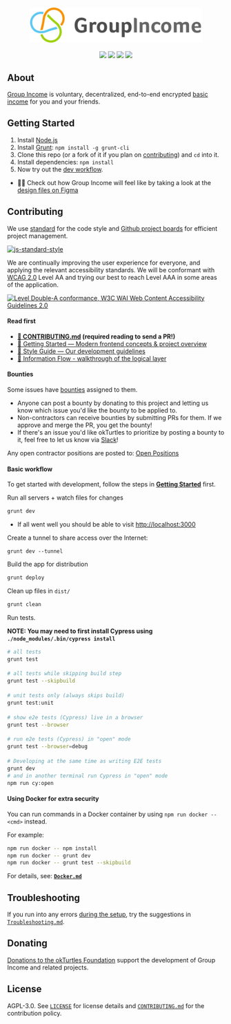 <p align="center">
    <a href="https://groupincome.org"><img width="400px" src="frontend/assets/images/logo-transparent.png" alt="Group Income (Simple Edition)"></a>
    <br />
    <br />
    <a title="Slack" href="https://join.slack.com/t/okturtles/shared_invite/zt-10jmpfgxj-tXQ1MKW7t8qqdyY6fB7uyQ"><img src="https://img.shields.io/badge/slack-%23groupincome-green"></a>
    <a title="Build Status" href="https://app.travis-ci.com/github/okTurtles/group-income"><img src="https://app.travis-ci.com/okTurtles/group-income.svg?branch=master"></a>
    <a title="Visual Source" href="https://www.visualsource.net/repo/github.com/okTurtles/group-income"><img src="https://img.shields.io/badge/visual-source-orange"></a>
    <a title="Donate" href="https://okturtles.org/donate/"><img src="https://img.shields.io/badge/donate%20-%3D%E2%9D%A4-blue.svg"></a>
</p>

## About

[Group Income](https://groupincome.org/) is voluntary, decentralized, end-to-end encrypted [basic income](https://search.brave.com/search?q=basic+income) for you and your friends.

## Getting Started

1. Install [Node.js](https://nodejs.org)
2. Install [Grunt](https://github.com/gruntjs/grunt): `npm install -g grunt-cli`
3. Clone this repo (or a fork of it if you plan on [contributing](#contributing)) and `cd` into it.
4. Install dependencies: `npm install`
5. Now try out the [dev workflow](#basic-workflow).
- 👩‍🎨 Check out how Group Income will feel like by taking a look at the [design files on Figma](https://www.figma.com/file/mxGadAHfkWH6qApebQvcdN/Group-Income-2.0?node-id=1204%3A0)

## Contributing

We use [standard](https://github.com/feross/standard) for the code style and [Github project boards](https://help.github.com/articles/about-project-boards/) for efficient project management.

[![js-standard-style](https://cdn.rawgit.com/feross/standard/master/badge.svg)](https://github.com/feross/standard)

We are continually improving the user experience for everyone, and applying the relevant accessibility standards. We will be conformant with [WCAG 2.0](https://www.w3.org/WAI/standards-guidelines/wcag/) Level AA and trying our best to reach Level AAA in some areas of the application.

<a href="https://www.w3.org/WAI/WCAG2AA-Conformance"
  title="Explanation of WCAG 2.0 Level Double-A Conformance">
  <img height="32" width="88"
    src="https://www.w3.org/WAI/wcag2AA"
    alt="Level Double-A conformance, W3C WAI Web Content Accessibility Guidelines 2.0">
</a>


#### Read first

- __[:book: CONTRIBUTING.md](CONTRIBUTING.md) (required reading to send a PR!)__
- [:book: Getting Started — Modern frontend concepts & project overview](docs/Getting-Started-frontend.md)
- [:book: Style Guide — Our development guidelines](docs/Style-Guide.md)
- [:book: Information Flow - walkthrough of the logical layer](docs/Information-Flow.md)

#### Bounties

Some issues have [bounties](https://github.com/okTurtles/group-income/issues?q=is%3Aissue+is%3Aopen+label%3ANote%3ABounty) assigned to them.

- Anyone can post a bounty by donating to this project and letting us know which issue you'd like the bounty to be applied to.
- Non-contractors can receive bounties by submitting PRs for them. If we approve and merge the PR, you get the bounty!
- If there's an issue you'd like okTurtles to prioritize by posting a bounty to it, feel free to let us know via [Slack](https://join.slack.com/t/okturtles/shared_invite/zt-10jmpfgxj-tXQ1MKW7t8qqdyY6fB7uyQ)!

Any open contractor positions are posted to: [Open Positions](https://groupincome.org/positions/)

#### Basic workflow

To get started with development, follow the steps in **[Getting Started](#getting-started)** first.

Run all servers + watch files for changes

```bash
grunt dev
```

- If all went well you should be able to visit [http://localhost:3000](http://localhost:3000)

Create a tunnel to share access over the Internet:

```
grunt dev --tunnel
```

Build the app for distribution

```bash
grunt deploy
```

Clean up files in `dist/`

```bash
grunt clean
```

Run tests.

**NOTE: You may need to first install Cypress using `./node_modules/.bin/cypress install`**

```bash
# all tests
grunt test

# all tests while skipping build step
grunt test --skipbuild

# unit tests only (always skips build)
grunt test:unit

# show e2e tests (Cypress) live in a browser
grunt test --browser

# run e2e tests (Cypress) in "open" mode
grunt test --browser=debug

# Developing at the same time as writing E2E tests
grunt dev
# and in another terminal run Cypress in "open" mode
npm run cy:open
```

#### Using Docker for extra security

You can run commands in a Docker container by using `npm run docker -- <cmd>` instead.

For example:

```bash
npm run docker -- npm install
npm run docker -- grunt dev
npm run docker -- grunt test --skipbuild
```

For details, see: **[`Docker.md`](docs/Docker.md)**

## Troubleshooting

If you run into any errors [during the setup](docs/Getting-Started-frontend.md#how-do-i-get-set-up--just-run-the-site), try the suggestions in [`Troubleshooting.md`](docs/Troubleshooting.md).

## Donating

[Donations to the okTurtles Foundation](https://okturtles.org/donate/) support the development of Group Income and related projects.

## License

AGPL-3.0. See [`LICENSE`](LICENSE) for license details and [`CONTRIBUTING.md`](CONTRIBUTING.md) for the contribution policy.
